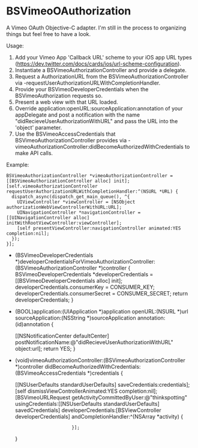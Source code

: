 BSVimeoOAuthorization
=====================

A Vimeo OAuth Objective-C adapter. I'm still in the process to organizing things but feel free to have a look.

Usage:
  1. Add your Vimeo App 'Callback URL' scheme to your iOS app URL types (https://dev.twitter.com/docs/cards/ios/url-scheme-configuration).
  2. Instantiate a BSVimeoAuthorizationController and provide a delegate.
  3. Request a AuthorizationURL from the BSVimeoAuthorizationController via -requestUserAuthorizationURLWithCompletionHandler.
  4. Provide your BSVimeoDeveloperCredentials when the BSVimeoAuthorization requests so.
  5. Present a web view with that URL loaded.
  6. Override application:openURL:sourceApplication:annotation of your appDelegate and post a notification with the name "didRecieveUserAuthorizationWithURL" and pass the URL into the 'object' parameter.
  7. Use the BSVimeoAccessCredentials that BSVimeoAuthorizationController provides via -vimeoAuthorizationController:didBecomeAuthorizedWithCredentials to make API calls.
  
Example:

    BSVimeoAuthorizationController *vimeoAuthorizationController = [[BSVimeoAuthorizationController alloc] init];
    [self.vimeoAuthorizationController requestUserAuthorizationURLWithCompletionHandler:^(NSURL *URL) {
      dispatch_async(dispatch_get_main_queue(), ^{
        UIViewController *viewController = [NSObject authorizationWebViewControllerWithURL:URL];
        UINavigationController *navigationController = [[UINavigationController alloc] initWithRootViewController:viewController];
        [self presentViewController:navigationController animated:YES completion:nil];
      });
    }];

  - (BSVimeoDeveloperCredentials *)developerCredentialsForVimeoAuthorizationController:(BSVimeoAuthorizationController *)controller {
    BSVimeoDeveloperCredentials *developerCredentials = [[BSVimeoDeveloperCredentials alloc] init];
    developerCredentials.consumerKey = CONSUMER_KEY;
    developerCredentials.consumerSecret = CONSUMER_SECRET;
    return developerCredentials;
  }

  - (BOOL)application:(UIApplication *)application
              openURL:(NSURL *)url
    sourceApplication:(NSString *)sourceApplication
          annotation:(id)annotation {
    
    [[NSNotificationCenter defaultCenter] postNotificationName:@"didRecieveUserAuthorizationWithURL" object:url];
    return YES;
  }

  - (void)vimeoAuthorizationController:(BSVimeoAuthorizationController *)controller
    didBecomeAuthorizedWithCredentials:(BSVimeoAccessCredentials *)credentials {
    
    [[NSUserDefaults standardUserDefaults] saveCredentials:credentials];
    [self dismissViewControllerAnimated:YES completion:nil];
    [BSVimeoURLRequest getActivityCommittedByUser:@"thinkspotting"
                                 usingCredentials:[[NSUserDefaults standardUserDefaults] savedCredentials]
                             developerCredentials:[BSViewController developerCredentials]
                             andCompletionHandler:^(NSArray *activity) {
                                 
                             }];
    }


